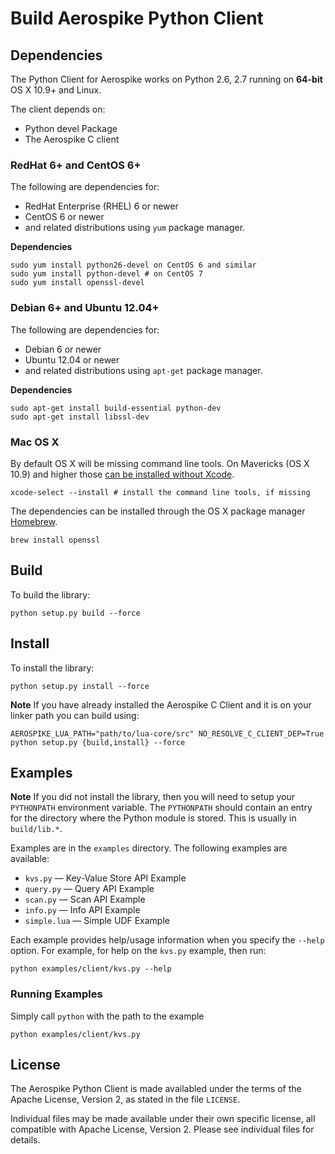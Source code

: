 # Build Aerospike Python Client

## Dependencies

The Python Client for Aerospike works on Python 2.6, 2.7 running on
**64-bit** OS X 10.9+ and Linux.

The client depends on:

-  Python devel Package
-  The Aerospike C client

### RedHat 6+ and CentOS 6+

The following are dependencies for:

- RedHat Enterprise (RHEL) 6 or newer 
- CentOS 6 or newer 
- and related distributions using `yum` package manager.

**Dependencies**

    sudo yum install python26-devel on CentOS 6 and similar
    sudo yum install python-devel # on CentOS 7
    sudo yum install openssl-devel

### Debian 6+ and Ubuntu 12.04+

The following are dependencies for:

- Debian 6 or newer 
- Ubuntu 12.04 or newer 
- and related distributions using `apt-get` package manager.

**Dependencies**

    sudo apt-get install build-essential python-dev
    sudo apt-get install libssl-dev


### Mac OS X

By default OS X will be missing command line tools. On Mavericks (OS X 10.9)
and higher those [can be installed without Xcode](http://osxdaily.com/2014/02/12/install-command-line-tools-mac-os-x/).

    xcode-select --install # install the command line tools, if missing

The dependencies can be installed through the OS X package manager [Homebrew](http://brew.sh/).

    brew install openssl


## Build

To build the library:

    python setup.py build --force

## Install

To install the library:

    python setup.py install --force

**Note** If you have already installed the Aerospike C Client and it is on your linker path you can build using:

    AEROSPIKE_LUA_PATH="path/to/lua-core/src" NO_RESOLVE_C_CLIENT_DEP=True python setup.py {build,install} --force


## Examples

**Note** If you did not install the library, then you will need to setup your `PYTHONPATH` environment variable. The `PYTHONPATH` should contain an entry for the directory where the Python module is stored. This is usually in `build/lib.*`.


Examples are in the `examples` directory. The following examples are available:

* `kvs.py` — Key-Value Store API Example
* `query.py` — Query API Example
* `scan.py` — Scan API Example
* `info.py` — Info API Example
* `simple.lua` — Simple UDF Example

Each example provides help/usage information when you specify the `--help` option. For example, for help on the `kvs.py` example, then run:

    python examples/client/kvs.py --help


### Running Examples

Simply call `python` with the path to the example

    python examples/client/kvs.py


## License

The Aerospike Python Client is made availabled under the terms of the Apache License, Version 2, as stated in the file `LICENSE`.

Individual files may be made available under their own specific license, 
all compatible with Apache License, Version 2. Please see individual files for details.
